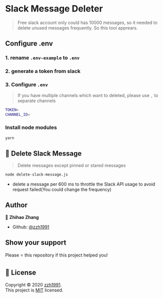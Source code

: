 # Slack Message Deleter

> Free slack account only could has 10000 messages, so it needed to delete unused messages frequently. So this tool apprears.

## Configure .env

### 1. rename `.env-example` to `.env`

### 2. generate a token from slack

### 3. Configure `.env`

> If you have multiple channels which want to deleted, please use `,` to separate channels

```bash
TOKEN=
CHANNEL_ID=
```

### Install node modules

```bash
yarn
```

## 🚀 Delete Slack Message

> Delete messages except pinned or stared messages

```bash
node delete-slack-message.js
```

- delete a message per 600 ms to throttle the Slack API usage to avoid request failed(You could change the frequency)

## Author

👤 **Zhihao Zhang**

- Github: [@zzh1991](https://github.com/zzh1991)

## Show your support

Please ⭐️ this repository if this project helped you!

## 📝 License

Copyright © 2020 [zzh1991](https://github.com/zzh1991).<br />
This project is [MIT](https://github.com/zzh1991/slack-message-deleter/blob/master/LICENSE) licensed.

